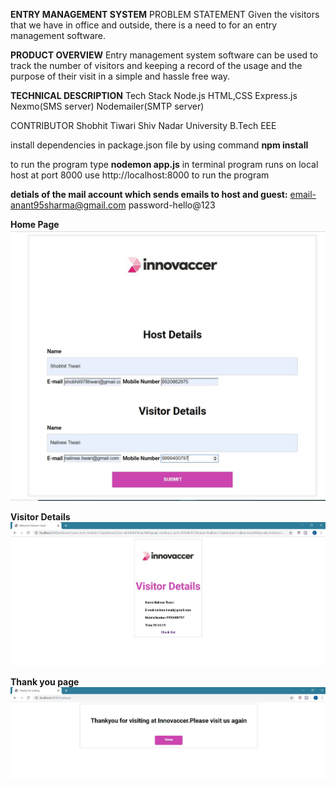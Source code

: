 
**ENTRY MANAGEMENT SYSTEM**
PROBLEM STATEMENT
Given the visitors that we have in office and outside, there is a need to for an entry management software.

**PRODUCT OVERVIEW**
Entry management system software can be used to track the number of visitors and keeping a record of the usage and the purpose of their visit in a simple and hassle free way.



**TECHNICAL DESCRIPTION**
Tech Stack
Node.js
HTML,CSS
Express.js
Nexmo(SMS server)
Nodemailer(SMTP server)

CONTRIBUTOR
Shobhit Tiwari
Shiv Nadar University
B.Tech EEE


install dependencies in package.json file by using command **npm install**

to run the program type **nodemon app.js** in terminal
program runs on local host at port 8000
use http://localhost:8000 to run the program




**detials of the mail account which sends emails to host and guest:**
email-anant95sharma@gmail.com
password-hello@123



**Home Page**
![alt text](https://github.com/shobhu98/Invc/blob/master/home.JPG)


**Visitor Details**
![alt_text](https://github.com/shobhu98/Invc/blob/master/visitor%20details.JPG)


**Thank you page**
![alt_text](https://github.com/shobhu98/Invc/blob/master/thankyou.JPG)
